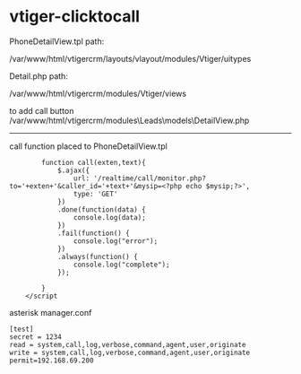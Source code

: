 # vtiger-clicktocall


PhoneDetailView.tpl path:

/var/www/html/vtigercrm/layouts/vlayout/modules/Vtiger/uitypes



Detail.php path:

/var/www/html/vtigercrm/modules/Vtiger/views


to add call button
/var/www/html/vtigercrm/modules\Leads\models\DetailView.php



---------------------------------------------------------------------------


call function placed to PhoneDetailView.tpl 



```
		function call(exten,text){
			$.ajax({
				url: '/realtime/call/monitor.php?to='+exten+'&caller_id='+text+'&mysip=<?php echo $mysip;?>',
				type: 'GET'
			})
			.done(function(data) {
				console.log(data);
			})
			.fail(function() {
				console.log("error");
			})
			.always(function() {
				console.log("complete");
			});
			
		}
	</script
```





asterisk manager.conf

```
[test]
secret = 1234
read = system,call,log,verbose,command,agent,user,originate
write = system,call,log,verbose,command,agent,user,originate
permit=192.168.69.200
```
